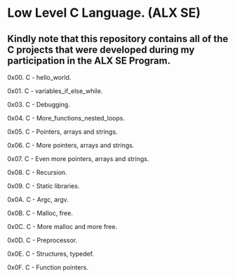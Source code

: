 # Low Level C Language. (ALX SE)

## Kindly note that this repository contains all of the C projects that were developed during my participation in the ALX SE Program.

0x00. C - hello_world.

0x01. C - variables_if_else_while.

0x03. C - Debugging.

0x04. C - More_functions_nested_loops.

0x05. C - Pointers, arrays and strings.

0x06. C - More pointers, arrays and strings.

0x07. C - Even more pointers, arrays and strings.

0x08. C - Recursion.

0x09. C - Static libraries.

0x0A. C - Argc, argv.

0x0B. C - Malloc, free.

0x0C. C - More malloc and more free.

0x0D. C - Preprocessor.

0x0E. C - Structures, typedef.

0x0F. C - Function pointers.

